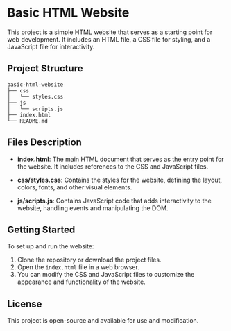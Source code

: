 # Basic HTML Website

This project is a simple HTML website that serves as a starting point for web development. It includes an HTML file, a CSS file for styling, and a JavaScript file for interactivity.

## Project Structure

```
basic-html-website
├── css
│   └── styles.css
├── js
│   └── scripts.js
├── index.html
└── README.md
```

## Files Description

- **index.html**: The main HTML document that serves as the entry point for the website. It includes references to the CSS and JavaScript files.
  
- **css/styles.css**: Contains the styles for the website, defining the layout, colors, fonts, and other visual elements.
  
- **js/scripts.js**: Contains JavaScript code that adds interactivity to the website, handling events and manipulating the DOM.

## Getting Started

To set up and run the website:

1. Clone the repository or download the project files.
2. Open the `index.html` file in a web browser.
3. You can modify the CSS and JavaScript files to customize the appearance and functionality of the website.

## License

This project is open-source and available for use and modification.